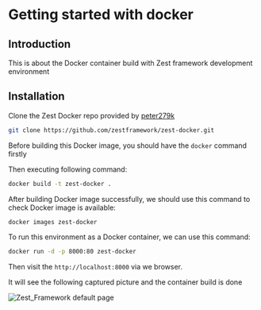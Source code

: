 # Getting started with docker

## Introduction
This is about the Docker container build with Zest framework development environment

## Installation
Clone the Zest Docker repo provided by [peter279k](https://github.com/peter279k) 

```sh
git clone https://github.com/zestframework/zest-docker.git
```

Before building this Docker image, you should have the `docker` command firstly

Then executing following command:

```sh
docker build -t zest-docker .
```

After building Docker image successfully, we should use this command to check Docker image is available:

```sh
docker images zest-docker
```

To run this environment as a Docker container, we can use this command:

```sh
docker run -d -p 8000:80 zest-docker
```

Then visit the `http://localhost:8000` via we browser.

It will see the following captured picture and the container build is done

![Zest_Framework default page](https://i.imgur.com/Bn0YXIZ.png)

